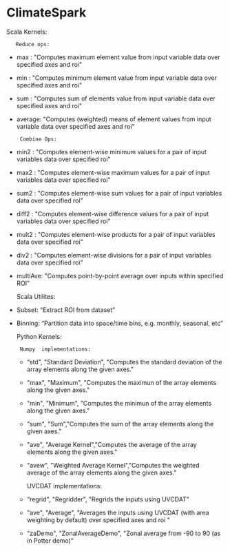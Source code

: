# ClimateSpark
Scala Kernels:
 
	   Reduce ops:
- max :  "Computes maximum element value from input variable data over specified axes and roi"
- min :  "Computes minimum element value from input variable data over specified axes and roi"
- sum :  "Computes sum of elements value from input variable data over specified axes and roi"
- average: "Computes (weighted) means of element values from input variable data over specified axes and roi"
 
	   Combine Ops:
- min2 :  "Computes element-wise minimum values for a pair of input variables data over specified roi"
- max2 :  "Computes element-wise maximum values for a pair of input variables data over specified roi"
- sum2 :  "Computes element-wise sum values for a pair of input variables data over specified roi"
- diff2 :  "Computes element-wise difference values for a pair of input variables data over specified roi"
- mult2 :  "Computes element-wise products for a pair of input variables data over specified roi"
- div2 :  "Computes element-wise divisions for a pair of input variables data over specified roi"
- multiAve: "Computes point-by-point average over inputs within specified ROI"
 
  Scala Utilites:
 
- Subset:  “Extract ROI from dataset”
- Binning:  “Partition data into space/time bins, e.g. monthly, seasonal, etc”
 
 
  Python Kernels:
 
	   Numpy  implementations:
	- “std", "Standard Deviation", "Computes the standard deviation of the array elements along the given axes."
	- "max", "Maximum", "Computes the maximun of the array elements along the given axes."
	- "min", "Minimum", "Computes the minimun of the array elements along the given axes."
	- "sum", "Sum","Computes the sum of the array elements along the given axes."
	- "ave", "Average Kernel","Computes the average of the array elements along the given axes."
	- "avew", "Weighted Average Kernel","Computes the weighted average of the array elements along the given axes."
 
	   UVCDAT implementations:
	- “regrid", "Regridder", "Regrids the inputs using UVCDAT"
	- "ave", "Average", "Averages the inputs using UVCDAT (with area weighting by default) over specified axes and roi "
	- "zaDemo", "ZonalAverageDemo", "Zonal average from -90 to 90 (as in Potter demo)"
